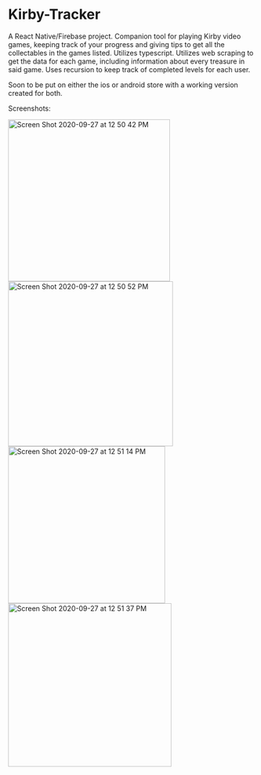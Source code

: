 # Kirby-Tracker

A React Native/Firebase project. Companion tool for playing Kirby video games, keeping track of your progress and giving tips to get all the collectables in the games listed. 
Utilizes typescript. Utilizes web scraping to get the data for each game, including information about every treasure in said game. 
Uses recursion to keep track of completed levels for each user.


Soon to be put on either the ios or android store with a working version created for both. 



Screenshots:


<img width="330" alt="Screen Shot 2020-09-27 at 12 50 42 PM" src="https://user-images.githubusercontent.com/44651405/94371169-6a2e3280-00c2-11eb-8b0d-6f72d39f74d0.png"><img width="336" alt="Screen Shot 2020-09-27 at 12 50 52 PM" src="https://user-images.githubusercontent.com/44651405/94371170-6b5f5f80-00c2-11eb-893b-20e7a7927d5e.png"><img width="320" alt="Screen Shot 2020-09-27 at 12 51 14 PM" src="https://user-images.githubusercontent.com/44651405/94371171-6c908c80-00c2-11eb-9719-9a6f6698c83a.png"><img width="333" alt="Screen Shot 2020-09-27 at 12 51 37 PM" src="https://user-images.githubusercontent.com/44651405/94371173-6dc1b980-00c2-11eb-999a-1f025929c2c7.png">

